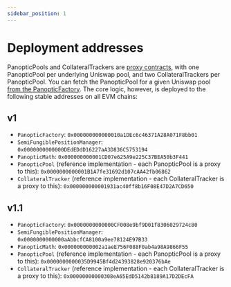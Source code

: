 ```yaml
---
sidebar_position: 1
---
```


# Deployment addresses

PanopticPools and CollateralTrackers are [proxy contracts](https://info.etherscan.com/what-is-proxy-contract/), with one PanopticPool per underlying Uniswap pool, and two CollateralTrackers per PanopticPool. You can fetch the PanopticPool for a given Uniswap pool [from the PanopticFactory](https://panoptic.xyz/docs/contracts/V1.0/contract.PanopticFactory#getpanopticpool). The core logic, however, is deployed to the following stable addresses on all EVM chains:

## v1

- `PanopticFactory`: `0x000000000000010a1DEc6c46371A28A071F8bb01`
- `SemiFungiblePositionManager`: `0x0000000000000DEdEDdD16227aA3D836C5753194`
- `PanopticMath`: `0x000000000001CD07e625A9e225C37BEA50b3F441`
- `PanopticPool` (reference implementation - each PanopticPool is a proxy to this): `0x0000000000001B1A7fe31692d107cAA42fb06862`
- `CollateralTracker` (reference implementation - each CollateralTracker is a proxy to this): `0x000000000001931ac40ff8b16F08E47D2A7CD650`

## v1.1

- `PanopticFactory`: `0x0000000000000CF008e9bf9D01f8306029724c80`
- `SemiFungiblePositionManager`: `0x0000000000000aAbbcfCA8100a9ee78124E97B33`
- `PanopticMath`: `0x000000000002a1aeE756F088F0ab4a98A9866F55`
- `PanopticPool` (reference implementation - each PanopticPool is a proxy to this): `0x0000000000035D9945Bf4d24393828e920376bAe`
- `CollateralTracker` (reference implementation - each CollateralTracker is a proxy to this): `0x00000000000308eA65EdD5142b8189A17D2DEcFA`
